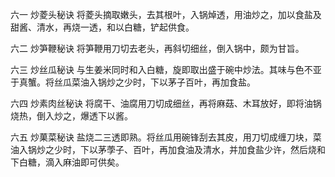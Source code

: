 六一 炒菱头秘诀
将菱头摘取嫩头，去其根叶，入锅焯透，用油炒之，加以食盐及甜酱、清水，再烧一透，和以白糖，铲起供食。

六二 炒笋鞭秘诀
将笋鞭用刀切去老头，再斜切细丝，倒入锅中，颇为甘旨。

六三 炒丝瓜秘诀
与生姜米同时和入白糖，旋即取出盛于碗中炒法。其味与色不亚于真蟹。将丝瓜菜油入锅炒之少时，下以茅子百叶，再加食盐。

六四 炒素肉丝秘诀
将腐干、油腐用刀切成细丝，再将麻菇、木耳放好，即将油锅烧热，倒入炒之，爆透下以酱。

六五 炒菓菜秘诀
盐烧二三透即熟。将丝瓜用碗锋刮去其皮，用刀切成缠刀块，菜油入锅炒之少时，下以茅荸子、百叶，再加食油及清水，并加食盐少许，然后烧和下白糖，滴入麻油即可供矣。